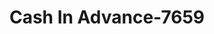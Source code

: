 ---
f_zip-code: 31558
f_state-code: GA
title: Cash In Advance-7659
f_phone: 912-510-9867
f_city-only: Saint Marys
f_address: 129 City Smitty Dr Saint Marys
f_location-unique-id: '7659'
slug: cash-in-advance-7659
updated-on: '2024-05-30T13:46:58.046Z'
created-on: '2024-05-30T13:36:59.803Z'
published-on: '2024-05-30T13:54:32.469Z'
f_city-state: cms/city/saint-marys-ga.md
f_company: cms/company/cash-in-advance.md
f_state: cms/state/georgia.md
layout: '[payday-loan].html'
tags: payday-loan
---